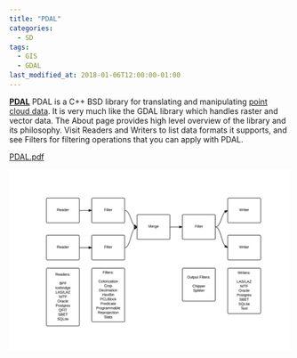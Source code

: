 ```yaml
---
title: "PDAL"
categories:
  - SD
tags:
  - GIS
  - GDAL
last_modified_at: 2018-01-06T12:00:00-01:00
---
```


**[PDAL](https://pdal.io/)** PDAL is a C++ BSD library for translating and manipulating [point cloud data](https://en.wikipedia.org/wiki/Point_cloud). It is very much like the GDAL library which handles raster and vector data. The About page provides high level overview of the library and its philosophy. Visit Readers and Writers to list data formats it supports, and see Filters for filtering operations that you can apply with PDAL.

[PDAL.pdf](/assets/images/posts/2018-01-06-PDAL/PDAL.pdf)

![](/assets/images/posts/2018-01-06-PDAL/PDAL-Architecture_Pipeline.png)
